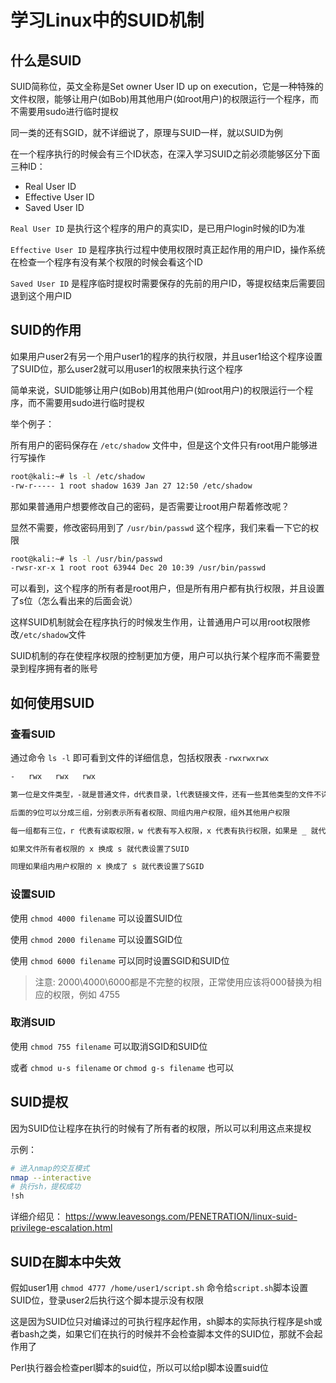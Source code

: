 # 学习Linux中的SUID机制


## 什么是SUID

SUID简称位，英文全称是Set owner User ID up on execution，它是一种特殊的文件权限，能够让用户(如Bob)用其他用户(如root用户)的权限运行一个程序，而不需要用sudo进行临时提权

同一类的还有SGID，就不详细说了，原理与SUID一样，就以SUID为例

在一个程序执行的时候会有三个ID状态，在深入学习SUID之前必须能够区分下面三种ID：

- Real User ID
- Effective User ID
- Saved User ID

`Real User ID` 是执行这个程序的用户的真实ID，是已用户login时候的ID为准

`Effective User ID` 是程序执行过程中使用权限时真正起作用的用户ID，操作系统在检查一个程序有没有某个权限的时候会看这个ID

`Saved User ID` 是程序临时提权时需要保存的先前的用户ID，等提权结束后需要回退到这个用户ID

## SUID的作用

如果用户user2有另一个用户user1的程序的执行权限，并且user1给这个程序设置了SUID位，那么user2就可以用user1的权限来执行这个程序

简单来说，SUID能够让用户(如Bob)用其他用户(如root用户)的权限运行一个程序，而不需要用sudo进行临时提权

举个例子：

所有用户的密码保存在 `/etc/shadow` 文件中，但是这个文件只有root用户能够进行写操作

```bash
root@kali:~# ls -l /etc/shadow
-rw-r----- 1 root shadow 1639 Jan 27 12:50 /etc/shadow
```

那如果普通用户想要修改自己的密码，是否需要让root用户帮着修改呢？

显然不需要，修改密码用到了 `/usr/bin/passwd` 这个程序，我们来看一下它的权限

```bash
root@kali:~# ls -l /usr/bin/passwd
-rwsr-xr-x 1 root root 63944 Dec 20 10:39 /usr/bin/passwd
```

可以看到，这个程序的所有者是root用户，但是所有用户都有执行权限，并且设置了s位（怎么看出来的后面会说）

这样SUID机制就会在程序执行的时候发生作用，让普通用户可以用root权限修改`/etc/shadow`文件

SUID机制的存在使程序权限的控制更加方便，用户可以执行某个程序而不需要登录到程序拥有者的账号

## 如何使用SUID

### 查看SUID

通过命令 `ls -l` 即可看到文件的详细信息，包括权限表 `-rwxrwxrwx`

```bash
-   rwx   rwx   rwx

第一位是文件类型，-就是普通文件，d代表目录，l代表链接文件，还有一些其他类型的文件不详细说了

后面的9位可以分成三组，分别表示所有者权限、同组内用户权限，组外其他用户权限

每一组都有三位，r 代表有读取权限，w 代表有写入权限，x 代表有执行权限，如果是 _ 就代表没有相应的权限

如果文件所有者权限的 x 换成 s 就代表设置了SUID

同理如果组内用户权限的 x 换成了 s 就代表设置了SGID
```

### 设置SUID

使用 `chmod 4000 filename` 可以设置SUID位

使用 `chmod 2000 filename` 可以设置SGID位

使用 `chmod 6000 filename` 可以同时设置SGID和SUID位

> 注意: 2000\4000\6000都是不完整的权限，正常使用应该将000替换为相应的权限，例如 4755

### 取消SUID

使用 `chmod 755 filename` 可以取消SGID和SUID位

或者 `chmod u-s filename` or `chmod g-s filename` 也可以

## SUID提权

因为SUID位让程序在执行的时候有了所有者的权限，所以可以利用这点来提权

示例：

```bash
# 进入nmap的交互模式
nmap --interactive
# 执行sh，提权成功
!sh
```

详细介绍见： https://www.leavesongs.com/PENETRATION/linux-suid-privilege-escalation.html

## SUID在脚本中失效

假如user1用 `chmod 4777 /home/user1/script.sh` 命令给`script.sh`脚本设置SUID位，登录user2后执行这个脚本提示没有权限

这是因为SUID位只对编译过的可执行程序起作用，sh脚本的实际执行程序是sh或者bash之类，如果它们在执行的时候并不会检查脚本文件的SUID位，那就不会起作用了

Perl执行器会检查perl脚本的suid位，所以可以给pl脚本设置suid位

